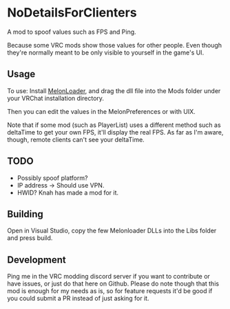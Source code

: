 # NoDetailsForClienters

A mod to spoof values such as FPS and Ping.

Because some VRC mods show those values for other people.
Even though they're normally meant to be only visible to yourself in the game's UI.

## Usage

To use: Install [MelonLoader](https://melonwiki.xyz), and drag the dll file into the Mods folder under your VRChat installation directory.

Then you can edit the values in the MelonPreferences or with UIX.

Note that if some mod (such as PlayerList) uses a different method such as deltaTime to get your own FPS, it'll display the real FPS.
As far as I'm aware, though, remote clients can't see your deltaTime.

## TODO

* Possibly spoof platform?
* IP address -> Should use VPN.
* HWID? Knah has made a mod for it.

## Building

Open in Visual Studio, copy the few Melonloader DLLs into the Libs folder and press build.

## Development

Ping me in the VRC modding discord server if you want to contribute or have issues, or just do that here on Github. Please do note though that this mod is enough for my needs as is, so for feature requests it'd be good if you could submit a PR instead of just asking for it.
